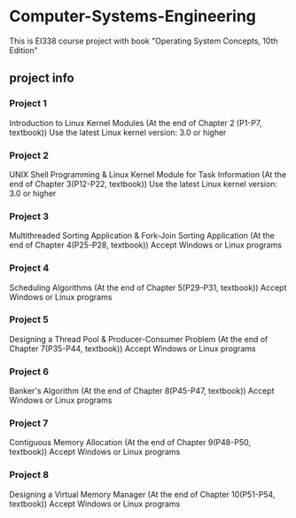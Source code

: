 # Computer-Systems-Engineering
This is EI338 course project with book "Operating System Concepts, 10th Edition"
## project info

### Project 1
Introduction to Linux Kernel Modules (At the end of Chapter 2 (P1-P7, textbook))
Use the latest Linux kernel version: 3.0 or higher

### Project 2
UNIX Shell Programming & Linux Kernel Module for Task Information (At the end of Chapter 3(P12-P22, textbook))
Use the latest Linux kernel version: 3.0 or higher

### Project 3
Multithreaded Sorting Application & Fork-Join Sorting Application (At the end of Chapter 4(P25-P28, textbook))
Accept Windows or Linux programs

### Project 4
Scheduling Algorithms (At the end of Chapter 5(P29-P31, textbook))
Accept Windows or Linux programs

### Project 5
Designing a Thread Pool & Producer-Consumer Problem (At the end of Chapter 7(P35-P44, textbook))
Accept Windows or Linux programs

### Project 6
Banker's Algorithm (At the end of Chapter 8(P45-P47, textbook))
Accept Windows or Linux programs

### Project 7
Contiguous Memory Allocation (At the end of Chapter 9(P48-P50, textbook))
Accept Windows or Linux programs

### Project 8
Designing a Virtual Memory Manager (At the end of Chapter 10(P51-P54, textbook))
Accept Windows or Linux programs
